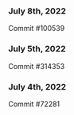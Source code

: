 ### July 8th, 2022

Commit #100539

### July 5th, 2022

Commit #314353


### July 4th, 2022

Commit #72281

